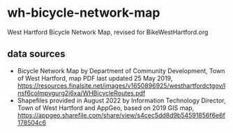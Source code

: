 # wh-bicycle-network-map
West Hartford Bicycle Network Map, revised for BikeWestHartford.org


## data sources
- Bicycle Network Map by Department of Community Development, Town of West Hartford, map PDF last updated 25 May 2019, https://resources.finalsite.net/images/v1650896925/westhartfordctgov/lnsf6colmpygurg2j6xa/WHBicycleRoutes.pdf
- Shapefiles provided in August 2022 by Information Technology Director, Town of West Hartford and AppGeo, based on 2019 GIS map, https://appgeo.sharefile.com/share/view/s4cec5dd8d9b54591856f6e6f178504c6
